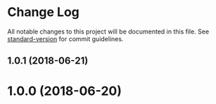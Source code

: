 # Change Log

All notable changes to this project will be documented in this file. See [standard-version](https://github.com/conventional-changelog/standard-version) for commit guidelines.

<a name="1.0.1"></a>
## 1.0.1 (2018-06-21)



<a name="1.0.0"></a>
# 1.0.0 (2018-06-20)

